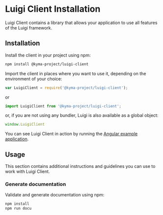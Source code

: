 # Luigi Client Installation

Luigi Client contains a library that allows your application to use all features of the Luigi framework.

## Installation

Install the client in your project using npm:
```bash
npm install @kyma-project/luigi-client
```

Import the client in places where you want to use it, depending on the environment of your choice:
```javascript
var LuigiClient = require('@kyma-project/luigi-client');
```
or
```javascript
import LuigiClient from '@kyma-project/luigi-client';
```
or, if you are not using any bundler, Luigi is also available as a global object:
```javascript
window.LuigiClient
```
You can see Luigi Client in action by running the [Angular example application](/core/examples/luigi-sample-angular).

## Usage

This section contains additional instructions and guidelines you can use to work with Luigi Client.

### Generate documentation
Validate and generate documentation using npm:

```bash
npm install
npm run docu
```